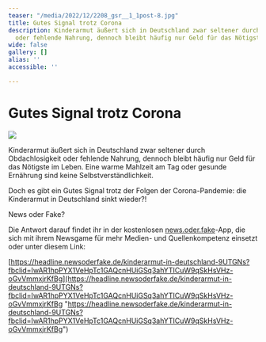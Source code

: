 ```yaml
---
teaser: "/media/2022/12/2208_gsr__1_1post-8.jpg"
title: Gutes Signal trotz Corona
description: Kinderarmut äußert sich in Deutschland zwar seltener durch Obdachlosigkeit
  oder fehlende Nahrung, dennoch bleibt häufig nur Geld für das Nötigste im Leben.
wide: false
gallery: []
alias: ''
accessible: ''

---
```

# Gutes Signal trotz Corona

![](/media/2022/12/2208_gsr__1_1post-8.jpg)

Kinderarmut äußert sich in Deutschland zwar seltener durch Obdachlosigkeit oder fehlende Nahrung, dennoch bleibt häufig nur Geld für das Nötigste im Leben. Eine warme Mahlzeit am Tag oder gesunde Ernährung sind keine Selbstverständlichkeit.

Doch es gibt ein Gutes Signal trotz der Folgen der Corona-Pandemie: die Kinderarmut in Deutschland sinkt wieder?!

News oder Fake?

Die Antwort darauf findet ihr in der kostenlosen [news.oder.fake](https://www.facebook.com/newsoderfake?__cft__%5B0%5D=AZXNmrJZYJ1JTFJshHyxJWsK-rryjK6-3tTj-FVMMGNDDrbmOKWgdKXtNK6nwqdt4WEPXsr9dzJsO34FNs18jp7BgboiBH5dMvlClCjIH7Fs_jq0k4S_3MZAvgTfhQ1UiRpwM-kTLGBNQhD6_YV2_Kmupu9golPK0iE46J00nIge-Z3HdCVGH8AuzKuIvWQqLEVAa2dp0ioM9-WUoDud1O8T&__tn__=-%5DK-R)-App, die sich mit ihrem Newsgame für mehr Medien- und Quellenkompetenz einsetzt oder unter diesem Link:

[https://headline.newsoderfake.de/kinderarmut-in-deutschland-9UTGNs?fbclid=IwAR1hpPYX1VeHpTc1GAQcnHUiGSq3ahYTICuW9qSkHsVHz-oGvVmmxjrKfBg](https://headline.newsoderfake.de/kinderarmut-in-deutschland-9UTGNs?fbclid=IwAR1hpPYX1VeHpTc1GAQcnHUiGSq3ahYTICuW9qSkHsVHz-oGvVmmxjrKfBg "https://headline.newsoderfake.de/kinderarmut-in-deutschland-9UTGNs?fbclid=IwAR1hpPYX1VeHpTc1GAQcnHUiGSq3ahYTICuW9qSkHsVHz-oGvVmmxjrKfBg")